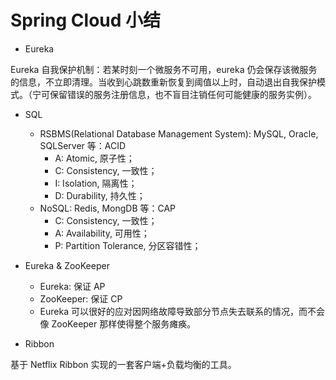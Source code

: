 #  Spring Cloud 小结

- Eureka

Eureka 自我保护机制：若某时刻一个微服务不可用，eureka 仍会保存该微服务的信息，不立即清理。当收到心跳数重新恢复到阈值以上时，自动退出自我保护模式。（宁可保留错误的服务注册信息，也不盲目注销任何可能健康的服务实例）。

- SQL
  - RSBMS(Relational Database Management System): MySQL, Oracle, SQLServer 等：ACID
    - A: Atomic, 原子性；
    - C: Consistency, 一致性；
    - I: Isolation, 隔离性；
    - D: Durability, 持久性；
  - NoSQL: Redis, MongDB 等：CAP
    - C: Consistency, 一致性；
    - A: Availability, 可用性；
    - P: Partition Tolerance, 分区容错性；

- Eureka & ZooKeeper
  - Eureka: 保证 AP
  - ZooKeeper: 保证 CP
  - Eureka 可以很好的应对因网络故障导致部分节点失去联系的情况，而不会像 ZooKeeper 那样使得整个服务瘫痪。

- Ribbon

基于 Netflix Ribbon 实现的一套客户端+负载均衡的工具。
